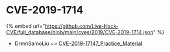 # CVE-2019-1714
{% embed url="https://github.com/Live-Hack-CVE/full_database/blob/main/cves/2019/CVE-2019-1714.json" %}

* DrmnSamoLiu ~> [CVE-2019-17147_Practice_Material](https://www.alice-snow.ru/2019/database/cve-2019-1714/cve-2019-17147_practice_material-drmnsamoliu)